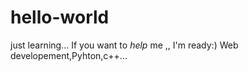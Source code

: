 # hello-world
just learning...
If you want to *help* me ,, I'm ready:)
Web developement,Pyhton,c++...
